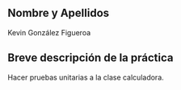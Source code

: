 ## Nombre y Apellidos
Kevin González Figueroa

## Breve descripción de la práctica
Hacer pruebas unitarias a la clase calculadora.
